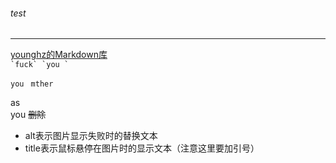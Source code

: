 ###### test   
---
[younghz的Markdown库](https:://github.com/younghz/Markdown "Markdown")    
``
`fuck` `you `
``

`you `  `mther`

as  
you
~~删除~~
- alt表示图片显示失败时的替换文本
- title表示鼠标悬停在图片时的显示文本（注意这里要加引号）
